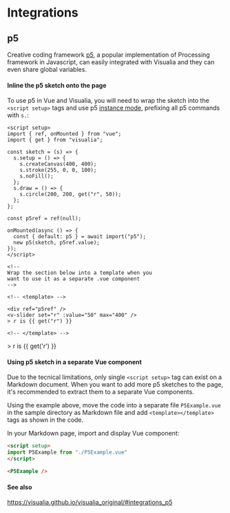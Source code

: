 # Integrations

## p5

Creative coding framework [p5](https://p5js.org/), a popular implementation of Processing framework in Javascript, can easily integrated with Visualia and they can even share global variables.

#### Inline the p5 sketch onto the page

To use p5 in Vue and Visualia, you will need to wrap the sketch into the `<script setup>` tags and use p5 [instance mode](https://github.com/processing/p5.js/wiki/Global-and-instance-mode), prefixing all p5 commands with `s.`:

```vue
<script setup>
import { ref, onMounted } from "vue";
import { get } from "visualia";

const sketch = (s) => {
  s.setup = () => {
    s.createCanvas(400, 400);
    s.stroke(255, 0, 0, 100);
    s.noFill();
  };
  s.draw = () => {
    s.circle(200, 200, get("r", 50));
  };
};

const p5ref = ref(null);

onMounted(async () => {
  const { default: p5 } = await import("p5");
  new p5(sketch, p5ref.value);
});
</script>

<!--
Wrap the section below into a template when you
want to use it as a separate .vue component
-->

<!-- <template> -->

<div ref="p5ref" />
<v-slider set="r" :value="50" max="400" />
> r is {{ get("r") }}

<!-- </template> -->
```

<script setup>
import { ref, onMounted } from "vue";
import { get } from "../src";

const sketch = (s) => {
  s.setup = () => {
    s.createCanvas(400, 400);
    s.stroke(255, 0, 0, 100);
    s.noFill();
  };
  s.draw = () => {
    s.circle(200, 200, get("r", 50));
  };
};

const p5ref = ref(null);

onMounted(async () => {
  const { default: p5 } = await import("p5");
  new p5(sketch, p5ref.value);
});
</script>

<div ref="p5ref" />

<v-slider set="r" :value="50" max="400" />
> r is {{ get('r') }}

#### Using p5 sketch in a separate Vue component

Due to the tecnical limitations, only single `<script setup>` tag can exist on a Markdown document. When you want to add more p5 sketches to the page, it's recommended to extract them to a separate Vue components.

Using the example above, move the code into a separate file `P5Example.vue` in the sample directory as Markdown file and add `<template></template>` tags as shown in the code.

In your Markdown page, import and display Vue component:

```md
<script setup>
import P5Example from "./P5Example.vue"
</script>

<P5Example />
```

#### See also

https://visualia.github.io/visualia_original/#integrations_p5

